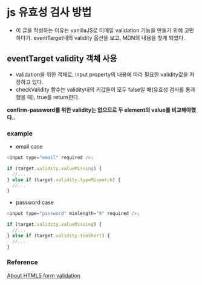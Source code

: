 # js 유효성 검사 방법

- 이 글을 작성하는 이유는 vanillaJS로 이메일 validation 기능을 만들기 위해 고민하다가. eventTarget내의 validity 옵션을 보고, MDN의 내용을 찾게 되었다.

## eventTarget validity 객체 사용

- validation을 위한 객체로, input property의 내용에 따라 필요한 validity값을 저장하고 있다.
- checkValidity 함수는 validity내의 키값들이 모두 false일 때(유효성 검사를 통과했을 때), true를 return한다.

**confirm-password를 위한 validity는 없으므로 두 element의 value를 비교해야했다..**

### example

- email case

```js
<input type="email" required />;

if (target.validity.valueMissing) {
  //...
} else if (target.validity.typeMismatch) {
  //...
}
```

- password case

```js
<input type="password" minlength="8" required />;

if (target.validity.valueMissing) {
  //...
} else if (target.validity.tooShort) {
  //...
}
```

### Reference

[About HTML5 form validation](https://jeonghwan-kim.github.io/dev/2020/06/08/html5-form-validation.html)
